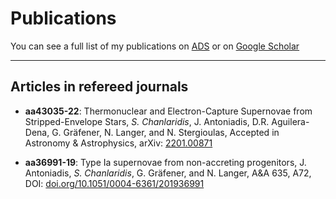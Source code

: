 # Publications

You can see a full list of my publications on [ADS](https://ui.adsabs.harvard.edu/search/p_=0&q=%20author%3A%22chanlaridis%22&sort=date%20desc%2C%20bibcode%20desc) or on [Google Scholar](https://scholar.google.com/citations?user=IRZcn5oAAAAJ&hl=en)

---

## Articles in refereed journals

- **aa43035-22**:
  Thermonuclear and Electron-Capture Supernovae from Stripped-Envelope Stars,
  *S. Chanlaridis*, J. Antoniadis, D.R. Aguilera-Dena, G. Gräfener, N. Langer, and N. Stergioulas,
  Accepted in Astronomy & Astrophysics, arXiv: [2201.00871](https://arxiv.org/abs/2201.00871)
  
  
- **aa36991-19**:
  Type Ia supernovae from non-accreting progenitors,
  J. Antoniadis, *S. Chanlaridis*, G. Gräfener, and N. Langer,
  A&A 635, A72, DOI: [doi.org/10.1051/0004-6361/201936991](https://doi.org/10.1051/0004-6361/201936991)
